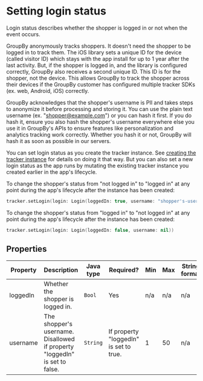 # Setting login status

Login status describes whether the shopper is logged in or not when the event occurs.

GroupBy anonymously tracks shoppers. It doesn't need the shopper to be logged in to track them. The iOS library sets a unique ID for the device (called visitor ID) which stays with the app install for up to 1 year after the last activity. But, if the shopper is logged in, and the library is configured correctly, GroupBy also receives a second unique ID. This ID is for the shopper, not the device. This allows GroupBy to track the shopper across their devices if the GroupBy customer has configured multiple tracker SDKs (ex. web, Android, iOS) correctly.

GroupBy acknowledges that the shopper's username is PII and takes steps to anonymize it before processing and storing it. You can use the plain text username (ex. "shopper@example.com") or you can hash it first. If you do hash it, ensure you also hash the shopper's username everywhere else you use it in GroupBy's APIs to ensure features like personalization and analytics tracking work correctly. Whether you hash it or not, GroupBy will hash it as soon as possible in our servers.

You can set login status as you create the tracker instance. See [creating the tracker instance](docs/creating_the_tracker_instance.md) for details on doing it that way. But you can also set a new login status as the app runs by mutating the existing tracker instance you created earlier in the app's lifecycle.

To change the shopper's status from "not logged in" to "logged in" at any point during the app's lifecycle after the instance has been created:

```swift
tracker.setLogin(login: Login(loggedIn: true, username: "shopper's-username"))
```

To change the shopper's status from "logged in" to "not logged in" at any point during the app's lifecycle after the instance has been created:

```swift
tracker.setLogin(login: Login(loggedIn: false, username: nil))
```

## Properties

| Property | Description | Java type | Required? | Min | Max | String format |
| -------- | ----------- | --------- | --------- | --- | --- | ------------- |
| loggedIn | Whether the shopper is logged in. | `Bool` | Yes | n/a | n/a | n/a |
| username | The shopper's username. Disallowed if property "loggedIn" is set to false. | `String` | If property "loggedIn" is set to true. | 1 | 50 | n/a |

